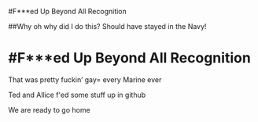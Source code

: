 
#F***ed Up Beyond All Recognition

##Why oh why did I do this?  Should have stayed in the Navy!

<h1>#F***ed Up Beyond All Recognition</h1>
<p> That was pretty fuckin’ gay= every Marine ever</p>
<p>Ted and Allice f'ed some stuff up in github</p>
<p> We are ready to go home</p>
